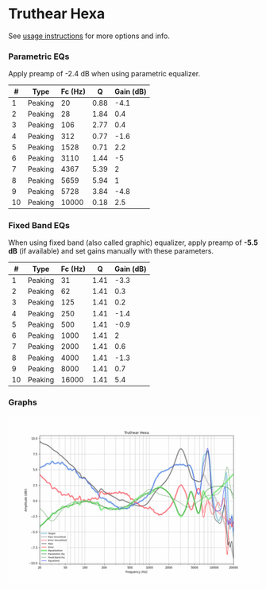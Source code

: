 # Truthear Hexa
See [usage instructions](https://github.com/jaakkopasanen/AutoEq#usage) for more options and info.

### Parametric EQs
Apply preamp of -2.4 dB when using parametric equalizer.

|   # | Type    |   Fc (Hz) |    Q |   Gain (dB) |
|-----|---------|-----------|------|-------------|
|   1 | Peaking |        20 | 0.88 |        -4.1 |
|   2 | Peaking |        28 | 1.84 |         0.4 |
|   3 | Peaking |       106 | 2.77 |         0.4 |
|   4 | Peaking |       312 | 0.77 |        -1.6 |
|   5 | Peaking |      1528 | 0.71 |         2.2 |
|   6 | Peaking |      3110 | 1.44 |        -5   |
|   7 | Peaking |      4367 | 5.39 |         2   |
|   8 | Peaking |      5659 | 5.94 |         1   |
|   9 | Peaking |      5728 | 3.84 |        -4.8 |
|  10 | Peaking |     10000 | 0.18 |         2.5 |

### Fixed Band EQs
When using fixed band (also called graphic) equalizer, apply preamp of **-5.5 dB** (if available) and set gains manually with these parameters.

|   # | Type    |   Fc (Hz) |    Q |   Gain (dB) |
|-----|---------|-----------|------|-------------|
|   1 | Peaking |        31 | 1.41 |        -3.3 |
|   2 | Peaking |        62 | 1.41 |         0.3 |
|   3 | Peaking |       125 | 1.41 |         0.2 |
|   4 | Peaking |       250 | 1.41 |        -1.4 |
|   5 | Peaking |       500 | 1.41 |        -0.9 |
|   6 | Peaking |      1000 | 1.41 |         2   |
|   7 | Peaking |      2000 | 1.41 |         0.6 |
|   8 | Peaking |      4000 | 1.41 |        -1.3 |
|   9 | Peaking |      8000 | 1.41 |         0.7 |
|  10 | Peaking |     16000 | 1.41 |         5.4 |

### Graphs
![](./Truthear%20Hexa.png)
